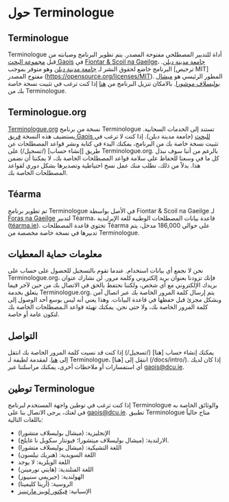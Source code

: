 # حول Terminologue

## Terminologue

Terminologue أداة للتدبير المصطلحي مفتوحة المصدر. يتم تطوير البرنامج وصيانته من قبل [مجموعة البحث Gaois](https://www.gaois.ie/en/) في [Fiontar & Scoil na Gaeilge](https://www.dcu.ie/fiontar_scoilnagaeilge/gaeilge/index.shtml)، [جامعة مدينة دبلن](https://www.dcu.ie/). البرنامج خاضع لحقوق النشر لـ [جامعة مدينة دبلن](https://www.dcu.ie/) وهو متوفر بموجب [ترخيص MIT] مفتوح المصدر (https://opensource.org/licenses/MIT). المطور الرئيسي هو [ميشال بوليسلاف موشورا](https://michmech.github.io/). بالامكان تنزيل البرنامج من [هنا](https://github.com/gaois/terminologue) إذا كنت ترغب في تثبيت نسخة خاصة بك من Terminologue.

## Terminologue.org

[Terminologue.org](https://www.terminologue.org/)  نسخة من برنامج Terminologue تستند إلى الخدمات السحابية. يستضيف هذه النسخة [فريق Gaois للبحث](https://www.gaois.ie/en/) (جامعة مدينة دبلن). إذا كنت لا ترغب في تثبيت نسخة خاصة بك من البرنامج، يمكنك البدء في كتابة ونشر قواعد المصطلحات عن طريق [إنشاء حساب] (/تسجيل/) على Terminologue.org. بالرغم من أننا سوف نبذل كل ما في وسعنا للحفاظ على سلامة قواعد المصطلحات الخاصة بك، لا يمكننا أن نضمن هذا. بدلاً من ذلك، نطلب منك عمل نسخ احتياطية وتصديرها بشكل دوري لقواعد المصطلحات الخاصة بك.

## Téarma

تم تطوير برنامج Terminologue في الأصل بواسطة Fiontar & Scoil na Gaeilge لـ [Foras na Gaeilge](https://www.forasnagaeilge.ie/) لتدبير Téarma، قاعدة بيانات المصطلحات الوطنية للغة الإيرلندية ([téarma.ie](https://www.tearma.ie/)). تحتوي قاعدة المصطلحات Téarma على حوالي 186,000 مدخل، يتم تدبيرها في نسخة خاصة مخصصة من Terminologue.

## معلومات حماية المعطيات

نحن لا نجمع أي بيانات استخدام. عندما تقوم بالتسجيل للحصول على حساب على Terminologue.org، فإنك تزودنا بعنوان بريد إلكتروني وكلمة مرور. لن نشارك عنوان بريدك الإلكتروني مع أي شخص، ولكننا نحتفظ بالحق في الاتصال بك من حين لآخر فيما يتعلق بخدمة Terminologue.org. يتم إرسال كلمة المرور الخاصة بك عبر اتصال آمن وبشكل مجزئ قبل حفظها في قاعدة البيانات. وهذا يعني أنه ليس بوسع أحد الوصول إلى كلمة المرور الخاصة بك، ولا حتى نحن. يمكنك تهيئة قواعد الـمصطلحات الخاصة بك لتكون عامة أو خاصة.

## التواصل

يمكنك إنشاء حساب [هنا] (/تسجيل/) إذا كنت قد نسيت كلمة المرور الخاصة بك انتقل إلى [هنا](/forgotpwd/). لمقدمة لطيفة لـ Terminologue، انتقل إلى [هنا] (/docs/intro/). إذا كان لديك أي استفسارات أو ملاحظات أخرى، يمكنك مراسلتنا عبر <gaois@dcu.ie>.

## توطين Terminologue

إذا كنت ترغب في توطين واجهة المستخدم لبرنامج Terminologue والوثائق الخاصة به في لغتك، يرجى الاتصال بنا على <gaois@dcu.ie>. تطبيق Terminologue متاح حالياً باللغات التالية:

- الإنجليزية: (ميشال بوليسلاف متشورا)
- الارلندية: (ميشال بوليسلاف ميتشورا؛ فيونتار سكويل نا غايلج).
- اللغة التشيكية: (ميشال بوليسلاف متشورا)
- اللغة السويدية: (هنريك نيلسون)
- اللغة الويلزية: لا يوجد
- اللغة الفنلندية: (هايني نورمينن)
- الهولندية: (جيريمي سنييوز)
- الروسية: (أرينا كليمينا)
- الإسبانية: [فيكتور لوبيز مارتينيز](https://www.linkedin.com/in/translatorvictorlopez/)
